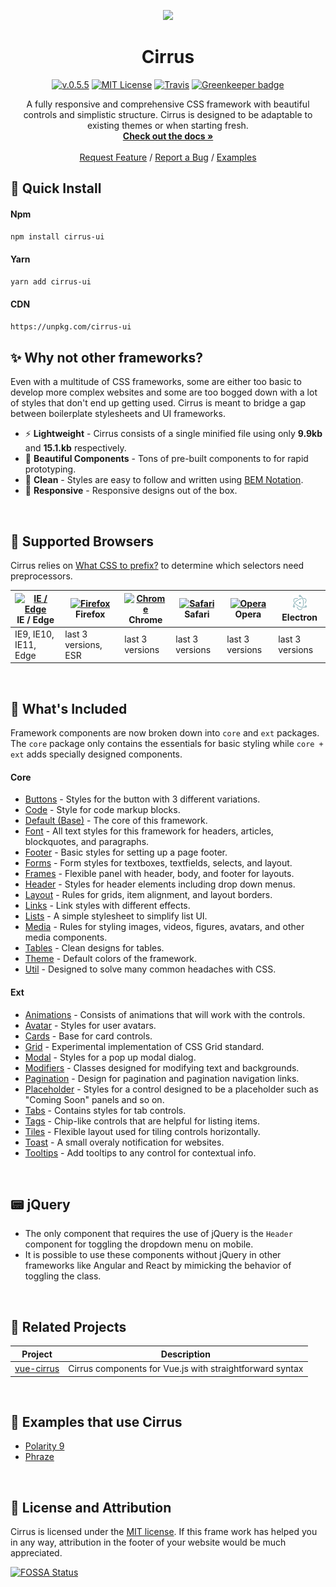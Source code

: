 <p align="center"><img src="https://github.com/Spiderpig86/Cirrus/blob/master/img/CirrusLogo.png" width="200"></p>
<h1 align="center">Cirrus</h1>

<div align="center">

  [![v.0.5.5](https://img.shields.io/badge/cirrus-0.5.5-blue.svg?style=flat-square)](https://github.com/Spiderpig86/Cirrus)
  [![MIT License](https://img.shields.io/github/license/Spiderpig86/Cirrus.svg?style=flat-square)](https://opensource.org/licenses/MIT)
  [![Travis](https://img.shields.io/travis/Spiderpig86/Cirrus.svg?style=flat-square)](https://travis-ci.org/Spiderpig86/Cirrus)
  [![Greenkeeper badge](https://badges.greenkeeper.io/Spiderpig86/Cirrus.svg?style=flat-square)](https://greenkeeper.io/)

</div>

<p align="center">
A fully responsive and comprehensive CSS framework with beautiful controls and simplistic structure. Cirrus is designed to be adaptable to existing themes or when starting fresh.
<br />
<a href="https://spiderpig86.github.io/Cirrus"><strong>Check out the docs »</strong></a>
<br />
<br />
<a href="https://github.com/Spiderpig86/Cirrus/issues" target="_blank">Request Feature</a>
/
<a href="https://github.com/Spiderpig86/Cirrus/issues" target="_blank">Report a Bug</a>
/
<a href="https://spiderpig86.github.io/Cirrus/docs/examples/" target="_blank">Examples</a>
</p>

## :hammer: Quick Install

#### Npm
```sh
npm install cirrus-ui
```

#### Yarn

```sh
yarn add cirrus-ui
```

#### CDN

```html
https://unpkg.com/cirrus-ui
```

## :sparkles: Why not other frameworks?
Even with a multitude of CSS frameworks, some are either too basic to develop more complex websites and some are too bogged down with a lot of styles that don't end up getting used. Cirrus is meant to bridge a gap between boilerplate stylesheets and UI frameworks.

* :zap: **Lightweight** - Cirrus consists of a single minified file using only **9.9kb** and **15.1.kb** respectively.
* :gift: **Beautiful Components** - Tons of pre-built components to for rapid prototyping.
* :gem: **Clean** - Styles are easy to follow and written using [BEM Notation](http://getbem.com/introduction/).
* :iphone: **Responsive** - Responsive designs out of the box.
<br />

## :dart: Supported Browsers
Cirrus relies on [What CSS to prefix?](http://shouldiprefix.com/) to determine which selectors need preprocessors.

| [<img src="https://raw.githubusercontent.com/alrra/browser-logos/master/src/edge/edge_48x48.png" alt="IE / Edge" width="24px" height="24px" />](http://godban.github.io/browsers-support-badges/)</br>IE / Edge | [<img src="https://raw.githubusercontent.com/alrra/browser-logos/master/src/firefox/firefox_48x48.png" alt="Firefox" width="24px" height="24px" />](http://godban.github.io/browsers-support-badges/)</br>Firefox | [<img src="https://raw.githubusercontent.com/alrra/browser-logos/master/src/chrome/chrome_48x48.png" alt="Chrome" width="24px" height="24px" />](http://godban.github.io/browsers-support-badges/)</br>Chrome | [<img src="https://raw.githubusercontent.com/alrra/browser-logos/master/src/safari/safari_48x48.png" alt="Safari" width="24px" height="24px" />](http://godban.github.io/browsers-support-badges/)</br>Safari | [<img src="https://raw.githubusercontent.com/alrra/browser-logos/master/src/opera/opera_48x48.png" alt="Opera" width="24px" height="24px" />](http://godban.github.io/browsers-support-badges/)</br>Opera | [<img src="https://raw.githubusercontent.com/alrra/browser-logos/master/src/electron/electron_48x48.png" alt="Electron" width="24px" height="24px" />](http://godban.github.io/browsers-support-badges/)</br>Electron |
| --- | --- | --- | --- | --- | --- |
| IE9, IE10, IE11, Edge | last 3 versions, ESR | last 3 versions | last 3 versions | last 3 versions | last 3 versions |
<br />

## :crystal_ball: What's Included
Framework components are now broken down into `core` and `ext` packages. The `core` package only contains the essentials for basic styling while `core + ext` adds specially designed components.

#### Core
* [Buttons](https://github.com/Spiderpig86/Cirrus/blob/master/src/core/button.css "Buttons") - Styles for the button with 3 different variations.
* [Code](https://github.com/Spiderpig86/Cirrus/blob/master/src/core/code.css "Code") - Style for code markup blocks.
* [Default (Base)](https://github.com/Spiderpig86/Cirrus/blob/master/src/core/default.css "Default") - The core of this framework.
* [Font](https://github.com/Spiderpig86/Cirrus/blob/master/src/core/font.css "Font") - All text styles for this framework for headers, articles, blockquotes, and paragraphs.
* [Footer](https://github.com/Spiderpig86/Cirrus/blob/master/src/core/footer.css "Footer") - Basic styles for setting up a page footer.
* [Forms](https://github.com/Spiderpig86/Cirrus/blob/master/src/core/forms.css "Forms") - Form styles for textboxes, textfields, selects, and layout.
* [Frames](https://github.com/Spiderpig86/Cirrus/blob/master/src/core/frames.css "Frames") - Flexible panel with header, body, and footer for layouts.
* [Header](https://github.com/Spiderpig86/Cirrus/blob/master/src/core/header.css "Header") - Styles for header elements including drop down menus.
* [Layout](https://github.com/Spiderpig86/Cirrus/blob/master/src/core/layout.css "Layout") - Rules for grids, item alignment, and layout borders.
* [Links](https://github.com/Spiderpig86/Cirrus/blob/master/src/core/links.css "Links") - Link styles with different effects.
* [Lists](https://github.com/Spiderpig86/Cirrus/blob/master/src/core/lists.css "Lists") - A simple stylesheet to simplify list UI.
* [Media](https://github.com/Spiderpig86/Cirrus/blob/master/src/core/media.css "Media") - Rules for styling images, videos, figures, avatars, and other media components.
* [Tables](https://github.com/Spiderpig86/Cirrus/blob/master/src/core/table.css "Tables") - Clean designs for tables.
* [Theme](https://github.com/Spiderpig86/Cirrus/blob/master/src/core/theme.css "Theme") - Default colors of the framework.
* [Util](https://github.com/Spiderpig86/Cirrus/blob/master/src/core/util.css "Utils") - Designed to solve many common headaches with CSS.

#### Ext
* [Animations](https://github.com/Spiderpig86/Cirrus/blob/master/src/ext/animations.css "Animations") - Consists of animations that will work with the controls.
* [Avatar](https://github.com/Spiderpig86/Cirrus/blob/master/src/ext/avatar.css "Avatar") - Styles for user avatars.
* [Cards](https://github.com/Spiderpig86/Cirrus/blob/master/src/ext/card.css "Cards") - Base for card controls.
* [Grid](https://github.com/Spiderpig86/Cirrus/blob/master/src/ext/card.css "Grid") - Experimental implementation of CSS Grid standard.
* [Modal](https://github.com/Spiderpig86/Cirrus/blob/master/src/core/modal.css "Modal") - Styles for a pop up modal dialog.
* [Modifiers](https://github.com/Spiderpig86/Cirrus/blob/master/src/ext/modifiers.css "Modifiers") - Classes designed for modifying text and backgrounds.
* [Pagination](https://github.com/Spiderpig86/Cirrus/blob/master/src/ext/pagination.css "Pagination") - Design for pagination and pagination navigation links.
* [Placeholder](https://github.com/Spiderpig86/Cirrus/blob/master/src/ext/placeholder.css "Placeholder") - Styles for a control designed to be a placeholder such as "Coming Soon" panels and so on.
* [Tabs](https://github.com/Spiderpig86/Cirrus/blob/master/src/ext/tabs.css "Tabs") - Contains styles for tab controls.
* [Tags](https://github.com/Spiderpig86/Cirrus/blob/master/src/ext/tags.css "Tags") - Chip-like controls that are helpful for listing items.
* [Tiles](https://github.com/Spiderpig86/Cirrus/blob/master/src/ext/tiles.css "Tiles") - Flexible layout used for tiling controls horizontally.
* [Toast](https://github.com/Spiderpig86/Cirrus/blob/master/src/ext/toast.css "Toast") - A small overaly notification for websites.
* [Tooltips](https://github.com/Spiderpig86/Cirrus/blob/master/src/ext/tooltips.css "Tooltips") - Add tooltips to any control for contextual info.
<br />

## :pager: jQuery
* The only component that requires the use of jQuery is the `Header` component for toggling the dropdown menu on mobile.
* It is possible to use these components without jQuery in other frameworks like Angular and React by mimicking the behavior of toggling the class.
<br />

## :clap: Related Projects
| Project                                                                              | Description                                                                            |
|--------------------------------------------------------------------------------------|----------------------------------------------------------------------------------------|
| [vue-cirrus](https://github.com/FlorianWoelki/vue-cirrus)   | Cirrus components for Vue.js with straightforward syntax                                             |
<br />

## :gem: Examples that use Cirrus
* [Polarity 9](http://polarity.x10.mx/browser "Polarity 9 Promo Page")
* [Phraze](https://phrazes.net "Phraze")
<br />

## :newspaper: License and Attribution
Cirrus is licensed under the [MIT license](https://github.com/Spiderpig86/Cirrus/blob/master/LICENSE "MIT License"). If this frame work has helped you in any way, attribution in the footer of your website would be much appreciated.

[![FOSSA Status](https://app.fossa.com/api/projects/git%2Bgithub.com%2FSpiderpig86%2FCirrus.svg?type=large)](https://app.fossa.com/projects/git%2Bgithub.com%2FSpiderpig86%2FCirrus?ref=badge_large)

